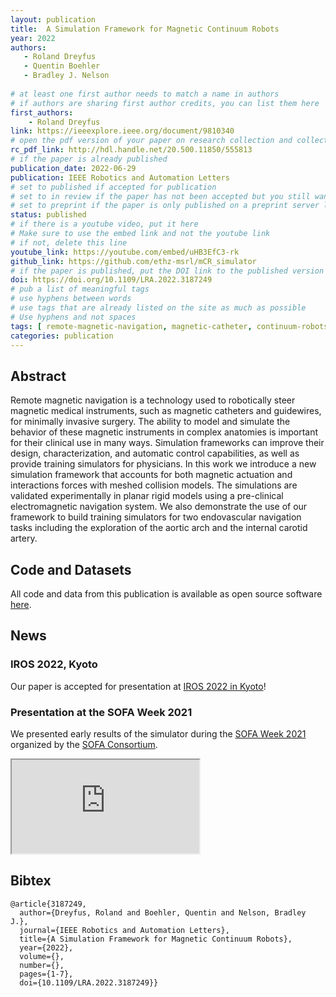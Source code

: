 ```yaml
---
layout: publication
title:  A Simulation Framework for Magnetic Continuum Robots
year: 2022
authors: 
   - Roland Dreyfus
   - Quentin Boehler
   - Bradley J. Nelson
   
# at least one first author needs to match a name in authors
# if authors are sharing first author credits, you can list them here
first_authors: 
    - Roland Dreyfus
link: https://ieeexplore.ieee.org/document/9810340
# open the pdf version of your paper on research collection and collect the link there
rc_pdf_link: http://hdl.handle.net/20.500.11850/555813
# if the paper is already published
publication_date: 2022-06-29
publication: IEEE Robotics and Automation Letters
# set to published if accepted for publication
# set to in review if the paper has not been accepted but you still want a web presence for it
# set to preprint if the paper is only published on a preprint server like arxiv
status: published
# if there is a youtube video, put it here
# Make sure to use the embed link and not the youtube link
# if not, delete this line
youtube_link: https://youtube.com/embed/uHB3EfC3-rk
github_link: https://github.com/ethz-msrl/mCR_simulator
# if the paper is published, put the DOI link to the published version
doi: https://doi.org/10.1109/LRA.2022.3187249
# pub a list of meaningful tags
# use hyphens between words
# use tags that are already listed on the site as much as possible
# Use hyphens and not spaces
tags: [ remote-magnetic-navigation, magnetic-catheter, continuum-robots, kinematics, soft-robotics, simulation]
categories: publication
---
```


<!--
# The following are only suggestions of content that you can include on your publication.  
# Feel free to format this part as you prefer.)
-->

## Abstract ##
Remote magnetic navigation is a technology used to robotically steer magnetic medical instruments, such as magnetic catheters and guidewires, for minimally invasive surgery. The ability to model and simulate the behavior of these magnetic instruments in complex anatomies is important for their clinical use in many ways. Simulation frameworks can improve their design, characterization, and automatic control capabilities, as well as provide training simulators for physicians. In this work we introduce a new simulation framework that accounts for both magnetic actuation and interactions forces with meshed collision models. The simulations are validated experimentally in planar rigid models using a pre-clinical electromagnetic navigation system. We also demonstrate the use of our framework to build training simulators for two endovascular navigation tasks including the exploration of the aortic arch and the internal carotid artery.

## Code and Datasets ##
All code and data from this publication is available as open source software [here](https://github.com/ethz-msrl/mCR_simulator).

## News ##

### IROS 2022, Kyoto ###

Our paper is accepted for presentation at [IROS 2022 in Kyoto](https://iros2022.org/)!

### Presentation at the SOFA Week 2021 ###

We presented early results of the simulator during the [SOFA Week 2021](https://www.sofa-framework.org/about/news/the-sofa-week-2021-experience/) organized by the [SOFA Consortium](https://www.sofa-framework.org/).

<div class="embed-responsive embed-responsive-16by9">
    <iframe class="embed-responsive-item" src="https://www.youtube.com/embed/TVon1B-vXf4" allowfullscreen></iframe>
</div>

## Bibtex ##
~~~
@article{3187249,
  author={Dreyfus, Roland and Boehler, Quentin and Nelson, Bradley J.},
  journal={IEEE Robotics and Automation Letters}, 
  title={A Simulation Framework for Magnetic Continuum Robots}, 
  year={2022},
  volume={},
  number={},
  pages={1-7},
  doi={10.1109/LRA.2022.3187249}}
~~~
